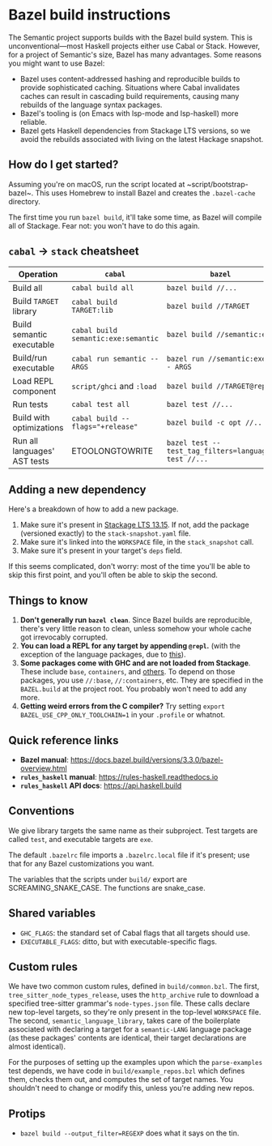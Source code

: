 # Bazel build instructions

The Semantic project supports builds with the Bazel build system. This is unconventional—most Haskell projects either use Cabal or Stack. However, for a project of Semantic's size, Bazel has many advantages. Some reasons you might want to use Bazel:

* Bazel uses content-addressed hashing and reproducible builds to provide sophisticated caching. Situations where Cabal invalidates caches can result in cascading build requirements, causing many rebuilds of the language syntax packages.
* Bazel's tooling is (on Emacs with lsp-mode and lsp-haskell) more reliable.
* Bazel gets Haskell dependencies from Stackage LTS versions, so we avoid the rebuilds associated with living on the latest Hackage snapshot.

## How do I get started?

Assuming you're on macOS, run the script located at ~script/bootstrap-bazel~. This uses Homebrew to install Bazel and creates the `.bazel-cache` directory.

The first time you run `bazel build`, it'll take some time, as Bazel will compile all of Stackage. Fear not: you won't have to do this again.

## `cabal` → `stack` cheatsheet

| Operation                    | `cabal`                             | `bazel`                                             |
|------------------------------|-------------------------------------|-----------------------------------------------------|
| Build all                    | `cabal build all`                   | `bazel build //...`                                 |
| Build `TARGET` library       | `cabal build TARGET:lib`            | `bazel build //TARGET`                              |
| Build semantic executable    | `cabal build semantic:exe:semantic` | `bazel build //semantic:exe`                        |
| Build/run executable         | `cabal run semantic -- ARGS`        | `bazel run //semantic:exe -- ARGS`                  |
| Load REPL component          | `script/ghci` and `:load`           | `bazel build //TARGET@repl`                         |
| Run tests                    | `cabal test all`                    | `bazel test //...`                                  |
| Build with optimizations     | `cabal build --flags="+release"`    | `bazel build -c opt //...`                          |
| Run all languages' AST tests | ETOOLONGTOWRITE                     | `bazel test --test_tag_filters=language-test //...` |

## Adding a new dependency

Here's a breakdown of how to add a new package.

1. Make sure it's present in [Stackage LTS 13.15](https://www.stackage.org/lts-13.15). If not, add the package (versioned exactly) to the `stack-snapshot.yaml` file.
2. Make sure it's linked into the `WORKSPACE` file, in the `stack_snapshot` call.
3. Make sure it's present in your target's `deps` field.

If this seems complicated, don't worry: most of the time you'll be able to skip this first point, and you'll often be able to skip the second.

## Things to know

1. **Don't generally run `bazel clean`**. Since Bazel builds are reproducible, there's very little reason to clean, unless somehow your whole cache got irrevocably corrupted.
2. **You can load a REPL for any target by appending `@repl`.** (with the exception of the language packages, due to [this](https://github.com/tweag/rules_haskell/issues/1377)).
3. **Some packages come with GHC and are not loaded from Stackage**. These include `base`, `containers`, and [others](https://downloads.haskell.org/~ghc/latest/docs/html/users_guide/8.10.1-notes.html?highlight=bytestring#included-libraries). To depend on those packages, you use `//:base`, `//:containers`, etc. They are specified in the `BAZEL.build` at the project root. You probably won't need to add any more.
4. **Getting weird errors from the C compiler?** Try setting `export BAZEL_USE_CPP_ONLY_TOOLCHAIN=1` in your `.profile` or whatnot.

## Quick reference links

* **Bazel manual**: https://docs.bazel.build/versions/3.3.0/bazel-overview.html
* **`rules_haskell` manual**: https://rules-haskell.readthedocs.io
* **`rules_haskell` API docs**: https://api.haskell.build

## Conventions

We give library targets the same name as their subproject. Test targets are called `test`, and executable targets are `exe`.

The default `.bazelrc` file imports a `.bazelrc.local` file if it's present; use that for any Bazel customizations you want.

The variables that the scripts under `build/` export are SCREAMING_SNAKE_CASE. The functions are snake_case.

## Shared variables

* `GHC_FLAGS`: the standard set of Cabal flags that all targets should use.
* `EXECUTABLE_FLAGS`: ditto, but with executable-specific flags.

## Custom rules

We have two common custom rules, defined in `build/common.bzl`. The first, `tree_sitter_node_types_release`, uses the `http_archive` rule to download a specified tree-sitter grammar's `node-types.json` file. These calls declare new top-level targets, so they're only present in the top-level `WORKSPACE` file. The second, `semantic_language_library`, takes care of the boilerplate associated with declaring a target for a `semantic-LANG` language package (as these packages' contents are identical, their target declarations are almost identical).

For the purposes of setting up the examples upon which the `parse-examples` test depends, we have code in `build/example_repos.bzl` which defines them, checks them out, and computes the set of target names. You shouldn't need to change or modify this, unless you're adding new repos.

## Protips

* `bazel build --output_filter=REGEXP` does what it says on the tin.
